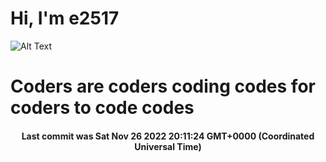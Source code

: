 # Hi, I'm e2517

![Alt Text](https://github.com/E2517/e2517/blob/master/images/background.gif)

# Coders are coders coding codes for coders to code codes

<h4 align="center">Last commit was Sat Nov 26 2022 20:11:24 GMT+0000 (Coordinated Universal Time)</h4>
